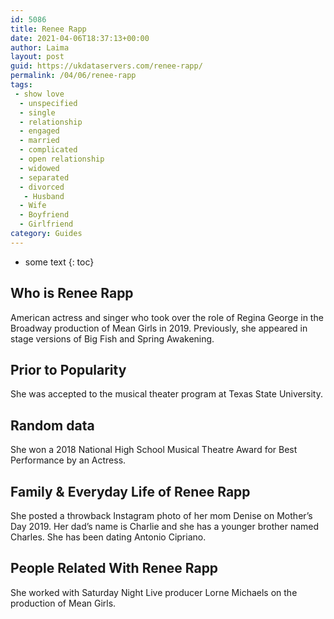 ```yaml
---
id: 5086
title: Renee Rapp
date: 2021-04-06T18:37:13+00:00
author: Laima
layout: post
guid: https://ukdataservers.com/renee-rapp/
permalink: /04/06/renee-rapp
tags:
 - show love
  - unspecified
  - single
  - relationship
  - engaged
  - married
  - complicated
  - open relationship
  - widowed
  - separated
  - divorced
   - Husband
  - Wife
  - Boyfriend
  - Girlfriend
category: Guides
---
```


* some text
{: toc}


## Who is Renee Rapp
                  
                  
                  
American actress and singer who took over the role of Regina George in the Broadway production of Mean Girls in 2019. Previously, she appeared in stage versions of Big Fish and Spring Awakening.
                  
              
            
              
            
                
                
                
## Prior to Popularity
                  
                  
                  
She was accepted to the musical theater program at Texas State University.
                  
              
            
              
            
                
                
                
## Random data
                  
                  
                  
She won a 2018 National High School Musical Theatre Award for Best Performance by an Actress.
                  
              
            
              
            
                
                
                
## Family & Everyday Life of Renee Rapp
                  
                  
                  
She posted a throwback Instagram photo of her mom Denise on Mother&#8217;s Day 2019. Her dad&#8217;s name is Charlie and she has a younger brother named Charles. She has been dating Antonio Cipriano.
                  
              
            
              
            
                
                
                
## People Related With Renee Rapp
                  
                  
                  
She worked with Saturday Night Live producer Lorne Michaels on the production of Mean Girls.
                  
              
            
              
            
                
              
            
              
              
            
            
              
            
          
          
          